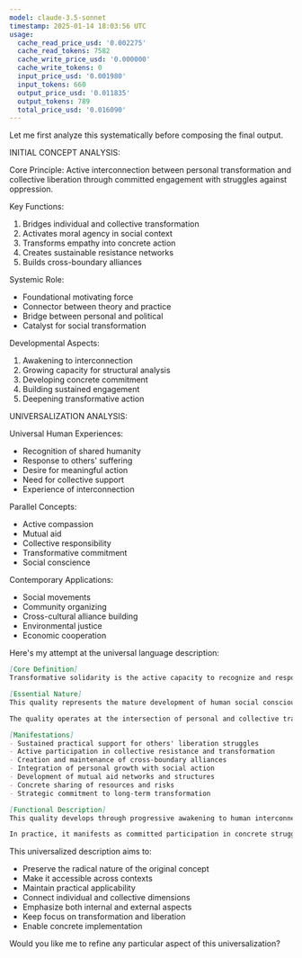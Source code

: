 ```yaml
---
model: claude-3.5-sonnet
timestamp: 2025-01-14 18:03:56 UTC
usage:
  cache_read_price_usd: '0.002275'
  cache_read_tokens: 7582
  cache_write_price_usd: '0.000000'
  cache_write_tokens: 0
  input_price_usd: '0.001980'
  input_tokens: 660
  output_price_usd: '0.011835'
  output_tokens: 789
  total_price_usd: '0.016090'
---
```


Let me first analyze this systematically before composing the final output.

INITIAL CONCEPT ANALYSIS:

Core Principle:
Active interconnection between personal transformation and collective liberation through committed engagement with struggles against oppression.

Key Functions:
1. Bridges individual and collective transformation
2. Activates moral agency in social context
3. Transforms empathy into concrete action
4. Creates sustainable resistance networks
5. Builds cross-boundary alliances

Systemic Role:
- Foundational motivating force
- Connector between theory and practice
- Bridge between personal and political
- Catalyst for social transformation

Developmental Aspects:
1. Awakening to interconnection
2. Growing capacity for structural analysis
3. Developing concrete commitment
4. Building sustained engagement
5. Deepening transformative action

UNIVERSALIZATION ANALYSIS:

Universal Human Experiences:
- Recognition of shared humanity
- Response to others' suffering
- Desire for meaningful action
- Need for collective support
- Experience of interconnection

Parallel Concepts:
- Active compassion
- Mutual aid
- Collective responsibility
- Transformative commitment
- Social conscience

Contemporary Applications:
- Social movements
- Community organizing
- Cross-cultural alliance building
- Environmental justice
- Economic cooperation

Here's my attempt at the universal language description:

```markdown
[Core Definition]
Transformative solidarity is the active capacity to recognize and respond to our fundamental interconnection through sustained, practical commitment to collective liberation. It manifests as the integration of personal transformation with social action, expressed through concrete participation in struggles against oppression and for shared flourishing.

[Essential Nature]
This quality represents the mature development of human social consciousness, where awareness of interconnection evolves into active commitment to collective wellbeing. It transcends mere sympathy or charitable impulse, emerging as a sustained force that transforms both individual and community through practical engagement with liberation struggles.

The quality operates at the intersection of personal and collective transformation, integrating emotional resonance with strategic action, immediate response with long-term commitment, and individual growth with social change. It manifests as both an internal orientation and an external practice, continuously deepening through active engagement with concrete struggles.

[Manifestations]
- Sustained practical support for others' liberation struggles
- Active participation in collective resistance and transformation
- Creation and maintenance of cross-boundary alliances
- Integration of personal growth with social action
- Development of mutual aid networks and structures
- Concrete sharing of resources and risks
- Strategic commitment to long-term transformation

[Functional Description]
This quality develops through progressive awakening to human interconnection, moving from initial recognition through growing awareness of structural conditions to active engagement in transformation. It operates by continuously strengthening the bridge between personal consciousness and collective action, creating sustainable patterns of mutual support and shared struggle. The development process involves both internal growth in awareness and external growth in capacity for effective action.

In practice, it manifests as committed participation in concrete struggles for justice, expressed through consistent material and strategic support for collective liberation movements. This participation generates reciprocal transformation, where individual growth and social change become inseparable aspects of a unified process. The quality creates durable networks of mutual support while maintaining focus on structural transformation, building capacity for sustained resistance and positive change.
```

This universalized description aims to:
- Preserve the radical nature of the original concept
- Make it accessible across contexts
- Maintain practical applicability
- Connect individual and collective dimensions
- Emphasize both internal and external aspects
- Keep focus on transformation and liberation
- Enable concrete implementation

Would you like me to refine any particular aspect of this universalization?